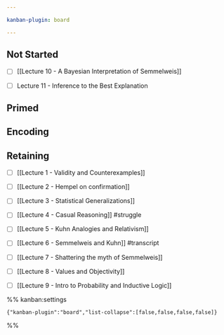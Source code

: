 ```yaml
---

kanban-plugin: board

---
```


## Not Started

- [ ] [[Lecture 10 - A Bayesian Interpretation of Semmelweis]]
- [ ] Lecture 11 - Inference to the Best
	Explanation


## Primed



## Encoding



## Retaining

- [ ] [[Lecture 1 - Validity and Counterexamples]]
- [ ] [[Lecture 2 - Hempel on confirmation]]
- [ ] [[Lecture 3 - Statistical Generalizations]]
- [ ] [[Lecture 4 - Casual Reasoning]] #struggle
- [ ] [[Lecture 5 - Kuhn Analogies and Relativism]]
- [ ] [[Lecture 6 - Semmelweis and Kuhn]] #transcript
- [ ] [[Lecture 7 - Shattering the myth of Semmelweis]]
- [ ] [[Lecture 8 - Values and Objectivity]]
- [ ] [[Lecture 9 - Intro to Probability and Inductive Logic]]




%% kanban:settings
```
{"kanban-plugin":"board","list-collapse":[false,false,false,false]}
```
%%